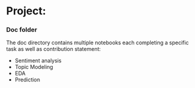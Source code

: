 # Project: 
### Doc folder

The doc directory contains multiple notebooks each completing a specific task as well as contribution statement:

+ Sentiment analysis
+ Topic Modeling
+ EDA
+ Prediction
